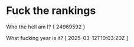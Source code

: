 # Fuck the rankings

Who the hell am I?
{ 24969592 }

What fucking year is it?
[ 2025-03-12T10:03:20Z ]
